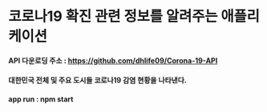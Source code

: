 # 코로나19 확진 관련 정보를 알려주는 애플리케이션

#### API 다운로딩 주소 : https://github.com/dhlife09/Corona-19-API

#### 대한민국 전체 및 주요 도시들 코로나19 감염 현황을 나타낸다.

#### app run : npm start
